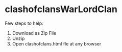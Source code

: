 clashofclansWarLordClan
=======================

Few steps to help:

1. Download as Zip File
2. Unzip
3. Open clashofclans.html fle at any browser
